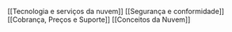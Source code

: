 [[Tecnologia e serviços da nuvem]]
[[Segurança e conformidade]]
[[Cobrança, Preços e Suporte]]
[[Conceitos da Nuvem]]